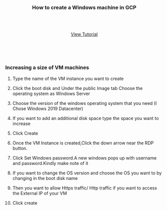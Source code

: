 

<p align="center">
  <h3 align="center">How to create a Windows machine in GCP</h3>

  <p align="center">
    <br />
    <br />
    <br />
    <a href="https://youtu.be/u4_uHNdzH1E">View Tutorial</a>
  </p>
</p>


<br />
<br />
<br />




### Increasing a size of VM machines

1. Type the name of the VM instance you want to create


2. Click the boot disk and Under the public Image tab Choose the operating system as Windows Server
   
   
3. Choose the version of the windows operating system that you need (I Chose Windows 2019 Datacenter)
  
  
4. If you want to add an additional disk space type the space you want to increase 
   
   
5. Click Create


6. Once the VM Instance is created,Click the down arrow near the RDP button.


7. Click Set Windows password.A new windows pops up with username and password.Kindly make note of it


8. If you want to change the OS version and choose the OS you want to by changing in the boot disk name


9. Then you want to allow Https traffic/ Http traffic if you want to access the External IP of your VM


10. Click create  









